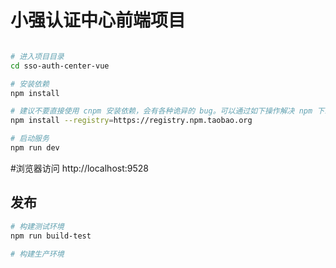 # 小强认证中心前端项目

```bash

# 进入项目目录
cd sso-auth-center-vue

# 安装依赖
npm install

# 建议不要直接使用 cnpm 安装依赖，会有各种诡异的 bug。可以通过如下操作解决 npm 下载速度慢的问题
npm install --registry=https://registry.npm.taobao.org

# 启动服务
npm run dev
```

#浏览器访问 http://localhost:9528

## 发布

```bash
# 构建测试环境
npm run build-test

# 构建生产环境
```
